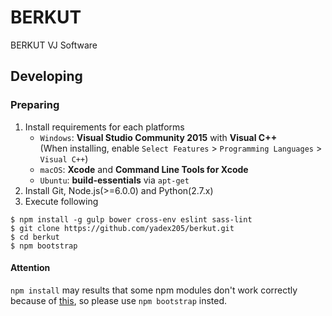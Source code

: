 BERKUT
===

BERKUT VJ Software


Developing
---

### Preparing

1. Install requirements for each platforms
    - `Windows`: **Visual Studio Community 2015** with **Visual C++**  
      (When installing, enable `Select Features` > `Programming Languages` > `Visual C++`)
    - `macOS`: **Xcode** and **Command Line Tools for Xcode**
    - `Ubuntu`: **build-essentials** via `apt-get`
2. Install Git, Node.js(>=6.0.0) and Python(2.7.x)
3. Execute following

```
$ npm install -g gulp bower cross-env eslint sass-lint
$ git clone https://github.com/yadex205/berkut.git
$ cd berkut
$ npm bootstrap
```

#### Attention

`npm install` may results that some npm modules don't work correctly because of [this](https://github.com/electron/electron/blob/master/docs/tutorial/using-native-node-modules.md),
so please use `npm bootstrap` insted.